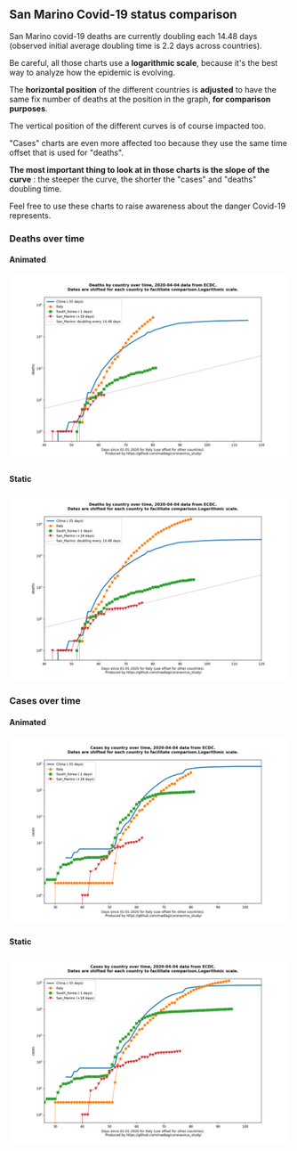 ## San Marino Covid-19 status comparison 

San Marino covid-19 deaths are currently doubling each 14.48 days (observed initial average doubling time is 2.2 days across countries).



Be careful, all those charts use a **logarithmic scale**, because it's the best way to analyze how the epidemic is evolving.
 
The **horizontal position** of the different countries is **adjusted** to have the same fix number of deaths at the position in the graph, **for comparison purposes**.

The vertical position of the different curves is of course impacted too.

"Cases" charts are even more affected too because they use the same time offset that is used for "deaths".

**The most important thing to look at in those charts is the slope of the curve** : the steeper the curve, the shorter the "cases" and "deaths" doubling time.

Feel free to use these charts to raise awareness about the danger Covid-19 represents. 


 
### Deaths over time
 
#### Animated
![San Marino covid-19 deaths animated chart](https://raw.githubusercontent.com/madlag/coronavirus_study/master/notebooks/graphs/2020-04-04/countries/San_Marino/2020-04-04_San_Marino_deaths.gif "San Marino covid-19 deaths animated chart")   
 
#### Static
![San Marino covid-19 deaths static chart](https://raw.githubusercontent.com/madlag/coronavirus_study/master/notebooks/graphs/2020-04-04/countries/San_Marino/2020-04-04_San_Marino_deaths.png "San Marino covid-19 deaths static chart")   

 
### Cases over time
 
#### Animated
![San Marino covid-19 cases animated chart](https://raw.githubusercontent.com/madlag/coronavirus_study/master/notebooks/graphs/2020-04-04/countries/San_Marino/2020-04-04_San_Marino_cases.gif "San Marino covid-19 cases animated chart")   
 
#### Static
![San Marino covid-19 cases static chart](https://raw.githubusercontent.com/madlag/coronavirus_study/master/notebooks/graphs/2020-04-04/countries/San_Marino/2020-04-04_San_Marino_cases.png "San Marino covid-19 cases static chart")   

